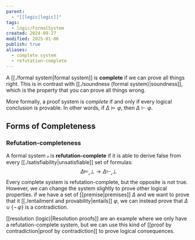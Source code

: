```yaml
---
parent:
  - "[[logic|logic]]"
tags:
  - logic/FormalSystem
created: 2024-09-27
modified: 2025-01-06
publish: true
aliases:
  - complete system
  - refutation-complete
---
```

A [[./formal system|formal system]] is **complete** if we can prove all things right. This is in contrast with [[./soundness (formal system)|soundness]], which is the property that you can prove all things wrong.

More formally, a proof system is _complete_ if and only if every logical conclusion is provable. In other words, if  $\Delta \vDash \varphi$, then $\Delta \vdash \varphi$.

## Forms of Completeness
### Refutation-completeness
A formal system $\mathcal{s}$ is **refutation-complete** if it is able to derive false from every [[./satisfiability|unsatisfiable]] set of formulas:
$$
\Delta \vDash_\mathcal{s} \bot \to \Delta \vdash_\mathcal{s} \bot
$$
Every complete system is refutation-complete, but the opposite is not true. However, we can change the system slightly to prove other logical properties. if we have a set of [[premise|premises]] $\Delta$ and we want to prove that it [[./entailment and provability|entails]] $\varphi$, we can instead prove that $\Delta \cup \{ \lnot \, \varphi \}$ is a contradiction.

[[resolution (logic)|Resolution proofs]] are an example where we only have a refutation-complete system, but we can use this kind of [[proof by contradiction|proof by contradiction]] to prove logical consequences.